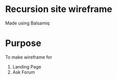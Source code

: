 # Recursion site wireframe
Made using Balsamiq
# Purpose 
To make wireframe for
1. Landing Page
2. Ask Forum

